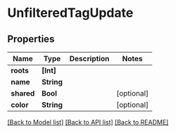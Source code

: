 # UnfilteredTagUpdate

## Properties

Name | Type | Description | Notes
------------ | ------------- | ------------- | -------------
**roots** | **[Int]** |  | 
**name** | **String** |  | 
**shared** | **Bool** |  | [optional] 
**color** | **String** |  | [optional] 

[[Back to Model list]](../README.md#documentation-for-models) [[Back to API list]](../README.md#documentation-for-api-endpoints) [[Back to README]](../README.md)


